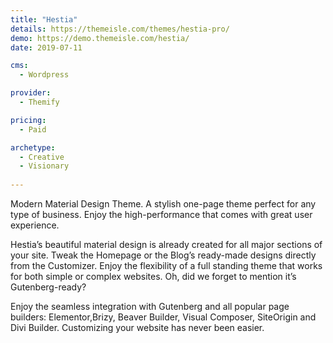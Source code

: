 ```yaml
---
title: "Hestia"
details: https://themeisle.com/themes/hestia-pro/
demo: https://demo.themeisle.com/hestia/
date: 2019-07-11

cms: 
  - Wordpress

provider: 
  - Themify

pricing:
  - Paid

archetype:
  - Creative
  - Visionary
  
---
```


Modern Material Design Theme. A stylish one-page theme perfect for any type of business. Enjoy the high-performance that comes with great user experience.

Hestia’s beautiful material design is already created for all major sections of your site. Tweak the Homepage or the Blog’s ready-made designs directly from the Customizer. Enjoy the flexibility of a full standing theme that works for both simple or complex websites. Oh, did we forget to mention it’s Gutenberg-ready?

Enjoy the seamless integration with Gutenberg and all popular page builders: Elementor,Brizy, Beaver Builder, Visual Composer, SiteOrigin and Divi Builder. Customizing your website has never been easier.